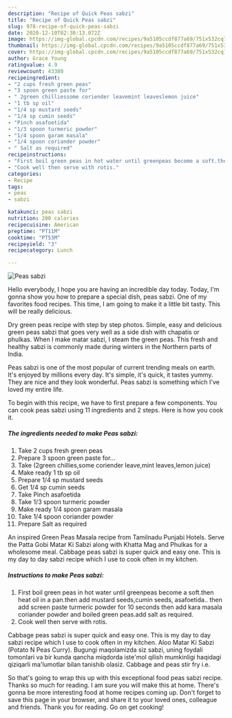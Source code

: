 ```yaml
---
description: "Recipe of Quick Peas sabzi"
title: "Recipe of Quick Peas sabzi"
slug: 978-recipe-of-quick-peas-sabzi
date: 2020-12-10T02:30:13.072Z
image: https://img-global.cpcdn.com/recipes/9a5105ccdf877a69/751x532cq70/peas-sabzi-recipe-main-photo.jpg
thumbnail: https://img-global.cpcdn.com/recipes/9a5105ccdf877a69/751x532cq70/peas-sabzi-recipe-main-photo.jpg
cover: https://img-global.cpcdn.com/recipes/9a5105ccdf877a69/751x532cq70/peas-sabzi-recipe-main-photo.jpg
author: Grace Young
ratingvalue: 4.9
reviewcount: 43380
recipeingredient:
- "2 cups fresh green peas"
- "3 spoon green paste for"
- " 2green chilliessome coriender leavemint leaveslemon juice"
- "1 tb sp oil"
- "1/4 sp mustard seeds"
- "1/4 sp cumin seeds"
- "Pinch asafoetida"
- "1/3 spoon turmeric powder"
- "1/4 spoon garam masala"
- "1/4 spoon coriander powder"
- " Salt as required"
recipeinstructions:
- "First boil green peas in hot water until greenpeas become a soft.then heat oil in a pan.then add mustard seeds,cumin seeds, asafoetida.. then add screen paste turmeric powder for 10 seconds then add kara masala coriander powder and boiled green peas.add salt as required."
- "Cook well then serve with rotis."
categories:
- Recipe
tags:
- peas
- sabzi

katakunci: peas sabzi 
nutrition: 200 calories
recipecuisine: American
preptime: "PT11M"
cooktime: "PT53M"
recipeyield: "3"
recipecategory: Lunch

---
```



![Peas sabzi](https://img-global.cpcdn.com/recipes/9a5105ccdf877a69/751x532cq70/peas-sabzi-recipe-main-photo.jpg)

Hello everybody, I hope you are having an incredible day today. Today, I'm gonna show you how to prepare a special dish, peas sabzi. One of my favorites food recipes. This time, I am going to make it a little bit tasty. This will be really delicious.

Dry green peas recipe with step by step photos. Simple, easy and delicious green peas sabzi that goes very well as a side dish with chapatis or phulkas. When I make matar sabzi, I steam the green peas. This fresh and healthy sabzi is commonly made during winters in the Northern parts of India.

Peas sabzi is one of the most popular of current trending meals on earth. It's enjoyed by millions every day. It's simple, it's quick, it tastes yummy. They are nice and they look wonderful. Peas sabzi is something which I've loved my entire life.


To begin with this recipe, we have to first prepare a few components. You can cook peas sabzi using 11 ingredients and 2 steps. Here is how you cook it.

<!--inarticleads1-->

##### The ingredients needed to make Peas sabzi:

1. Take 2 cups fresh green peas
1. Prepare 3 spoon green paste for...
1. Take  (2green chillies,some coriender leave,mint leaves,lemon juice)
1. Make ready 1 tb sp oil
1. Prepare 1/4 sp mustard seeds
1. Get 1/4 sp cumin seeds
1. Take Pinch asafoetida
1. Take 1/3 spoon turmeric powder
1. Make ready 1/4 spoon garam masala
1. Take 1/4 spoon coriander powder
1. Prepare  Salt as required


An inspired Green Peas Masala recipe from Tamilnadu Punjabi Hotels. Serve the Patta Gobi Matar Ki Sabzi along with Khatta Mag and Phulkas for a wholesome meal. Cabbage peas sabzi is super quick and easy one. This is my day to day sabzi recipe which I use to cook often in my kitchen. 

<!--inarticleads2-->

##### Instructions to make Peas sabzi:

1. First boil green peas in hot water until greenpeas become a soft.then heat oil in a pan.then add mustard seeds,cumin seeds, asafoetida.. then add screen paste turmeric powder for 10 seconds then add kara masala coriander powder and boiled green peas.add salt as required.
1. Cook well then serve with rotis.


Cabbage peas sabzi is super quick and easy one. This is my day to day sabzi recipe which I use to cook often in my kitchen. Aloo Matar Ki Sabzi (Potato N Peas Curry). Bugungi maqolamizda siz sabzi, uning foydali tomonlari va bir kunda qancha miqdorda iste&#39;mol qilish mumkinligi haqidagi qiziqarli ma&#39;lumotlar bilan tanishib olasiz. Cabbage and peas stir fry i.e. 

So that's going to wrap this up with this exceptional food peas sabzi recipe. Thanks so much for reading. I am sure you will make this at home. There's gonna be more interesting food at home recipes coming up. Don't forget to save this page in your browser, and share it to your loved ones, colleague and friends. Thank you for reading. Go on get cooking!
